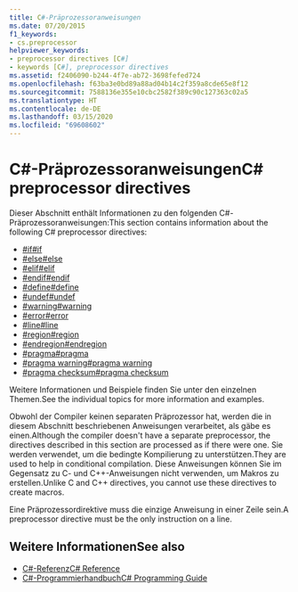```yaml
---
title: C#-Präprozessoranweisungen
ms.date: 07/20/2015
f1_keywords:
- cs.preprocessor
helpviewer_keywords:
- preprocessor directives [C#]
- keywords [C#], preprocessor directives
ms.assetid: f2406090-b244-4f7e-ab72-3698fefed724
ms.openlocfilehash: f63ba3e0bd89a88ad04b14c2f359a8cde65e8f12
ms.sourcegitcommit: 7588136e355e10cbc2582f389c90c127363c02a5
ms.translationtype: HT
ms.contentlocale: de-DE
ms.lasthandoff: 03/15/2020
ms.locfileid: "69608602"
---
```

# <a name="c-preprocessor-directives"></a><span data-ttu-id="15e14-102">C#-Präprozessoranweisungen</span><span class="sxs-lookup"><span data-stu-id="15e14-102">C# preprocessor directives</span></span>
<span data-ttu-id="15e14-103">Dieser Abschnitt enthält Informationen zu den folgenden C#-Präprozessoranweisungen:</span><span class="sxs-lookup"><span data-stu-id="15e14-103">This section contains information about the following C# preprocessor directives:</span></span>

- [<span data-ttu-id="15e14-104">#if</span><span class="sxs-lookup"><span data-stu-id="15e14-104">#if</span></span>](./preprocessor-if.md)
- [<span data-ttu-id="15e14-105">#else</span><span class="sxs-lookup"><span data-stu-id="15e14-105">#else</span></span>](./preprocessor-else.md)
- [<span data-ttu-id="15e14-106">#elif</span><span class="sxs-lookup"><span data-stu-id="15e14-106">#elif</span></span>](./preprocessor-elif.md)
- [<span data-ttu-id="15e14-107">#endif</span><span class="sxs-lookup"><span data-stu-id="15e14-107">#endif</span></span>](./preprocessor-endif.md)
- [<span data-ttu-id="15e14-108">#define</span><span class="sxs-lookup"><span data-stu-id="15e14-108">#define</span></span>](./preprocessor-define.md)
- [<span data-ttu-id="15e14-109">#undef</span><span class="sxs-lookup"><span data-stu-id="15e14-109">#undef</span></span>](./preprocessor-undef.md)
- [<span data-ttu-id="15e14-110">#warning</span><span class="sxs-lookup"><span data-stu-id="15e14-110">#warning</span></span>](./preprocessor-warning.md)
- [<span data-ttu-id="15e14-111">#error</span><span class="sxs-lookup"><span data-stu-id="15e14-111">#error</span></span>](./preprocessor-error.md)
- [<span data-ttu-id="15e14-112">#line</span><span class="sxs-lookup"><span data-stu-id="15e14-112">#line</span></span>](./preprocessor-line.md)
- [<span data-ttu-id="15e14-113">#region</span><span class="sxs-lookup"><span data-stu-id="15e14-113">#region</span></span>](./preprocessor-region.md)
- [<span data-ttu-id="15e14-114">#endregion</span><span class="sxs-lookup"><span data-stu-id="15e14-114">#endregion</span></span>](./preprocessor-endregion.md)
- [<span data-ttu-id="15e14-115">#pragma</span><span class="sxs-lookup"><span data-stu-id="15e14-115">#pragma</span></span>](./preprocessor-pragma.md)
- [<span data-ttu-id="15e14-116">#pragma warning</span><span class="sxs-lookup"><span data-stu-id="15e14-116">#pragma warning</span></span>](./preprocessor-pragma-warning.md)
- [<span data-ttu-id="15e14-117">#pragma checksum</span><span class="sxs-lookup"><span data-stu-id="15e14-117">#pragma checksum</span></span>](./preprocessor-pragma-checksum.md)

<span data-ttu-id="15e14-118">Weitere Informationen und Beispiele finden Sie unter den einzelnen Themen.</span><span class="sxs-lookup"><span data-stu-id="15e14-118">See the individual topics for more information and examples.</span></span>

<span data-ttu-id="15e14-119">Obwohl der Compiler keinen separaten Präprozessor hat, werden die in diesem Abschnitt beschriebenen Anweisungen verarbeitet, als gäbe es einen.</span><span class="sxs-lookup"><span data-stu-id="15e14-119">Although the compiler doesn't have a separate preprocessor, the directives described in this section are processed as if there were one.</span></span> <span data-ttu-id="15e14-120">Sie werden verwendet, um die bedingte Kompilierung zu unterstützen.</span><span class="sxs-lookup"><span data-stu-id="15e14-120">They are used to help in conditional compilation.</span></span> <span data-ttu-id="15e14-121">Diese Anweisungen können Sie im Gegensatz zu C- und C++-Anweisungen nicht verwenden, um Makros zu erstellen.</span><span class="sxs-lookup"><span data-stu-id="15e14-121">Unlike C and C++ directives, you cannot use these directives to create macros.</span></span>

<span data-ttu-id="15e14-122">Eine Präprozessordirektive muss die einzige Anweisung in einer Zeile sein.</span><span class="sxs-lookup"><span data-stu-id="15e14-122">A preprocessor directive must be the only instruction on a line.</span></span>

## <a name="see-also"></a><span data-ttu-id="15e14-123">Weitere Informationen</span><span class="sxs-lookup"><span data-stu-id="15e14-123">See also</span></span>

- [<span data-ttu-id="15e14-124">C#-Referenz</span><span class="sxs-lookup"><span data-stu-id="15e14-124">C# Reference</span></span>](../index.md)
- [<span data-ttu-id="15e14-125">C#-Programmierhandbuch</span><span class="sxs-lookup"><span data-stu-id="15e14-125">C# Programming Guide</span></span>](../../programming-guide/index.md)
